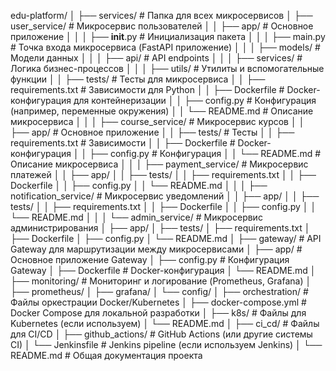 edu-platform/
│
├── services/                  # Папка для всех микросервисов
│   ├── user_service/           # Микросервис пользователей
│   │   ├── app/                # Основное приложение
│   │   │   ├── __init__.py     # Инициализация пакета
│   │   │   ├── main.py         # Точка входа микросервиса (FastAPI приложение)
│   │   │   ├── models/         # Модели данных
│   │   │   ├── api/            # API endpoints
│   │   │   ├── services/       # Логика бизнес-процессов
│   │   │   ├── utils/          # Утилиты и вспомогательные функции
│   │   ├── tests/              # Тесты для микросервиса
│   │   ├── requirements.txt    # Зависимости для Python
│   │   ├── Dockerfile          # Docker-конфигурация для контейнеризации
│   │   ├── config.py           # Конфигурация (например, переменные окружения)
│   │   └── README.md           # Описание микросервиса
│   │
│   ├── course_service/         # Микросервис курсов
│   │   ├── app/                # Основное приложение
│   │   ├── tests/              # Тесты
│   │   ├── requirements.txt    # Зависимости
│   │   ├── Dockerfile          # Docker-конфигурация
│   │   ├── config.py           # Конфигурация
│   │   └── README.md           # Описание микросервиса
│   │
│   ├── payment_service/        # Микросервис платежей
│   │   ├── app/
│   │   ├── tests/
│   │   ├── requirements.txt
│   │   ├── Dockerfile
│   │   ├── config.py
│   │   └── README.md
│   │
│   ├── notification_service/   # Микросервис уведомлений
│   │   ├── app/
│   │   ├── tests/
│   │   ├── requirements.txt
│   │   ├── Dockerfile
│   │   ├── config.py
│   │   └── README.md
│   │
│   └── admin_service/          # Микросервис администрирования
│       ├── app/
│       ├── tests/
│       ├── requirements.txt
│       ├── Dockerfile
│       ├── config.py
│       └── README.md
│
├── gateway/                    # API Gateway для маршрутизации между микросервисами
│   ├── app/                    # Основное приложение Gateway
│   ├── config.py               # Конфигурация Gateway
│   ├── Dockerfile              # Docker-конфигурация
│   └── README.md
│
├── monitoring/                 # Мониторинг и логирование (Prometheus, Grafana)
│   ├── prometheus/
│   ├── grafana/
│   └── config/
│
├── orchestration/              # Файлы оркестрации Docker/Kubernetes
│   ├── docker-compose.yml      # Docker Compose для локальной разработки
│   ├── k8s/                    # Файлы для Kubernetes (если используем)
│   └── README.md
│
├── ci_cd/                      # Файлы для CI/CD
│   ├── github_actions/         # GitHub Actions (или другие системы CI)
│   └── Jenkinsfile             # Jenkins pipeline (если используем Jenkins)
│
└── README.md                   # Общая документация проекта
